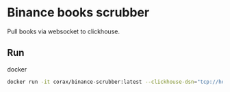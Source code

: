 # Binance books scrubber
Pull books via websocket to clickhouse.

## Run
docker
```bash
docker run -it corax/binance-scrubber:latest --clickhouse-dsn="tcp://host.docker.internal:9000?username=default&compress=true"
```
